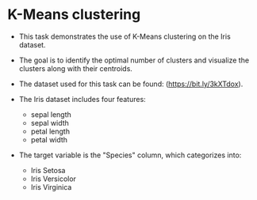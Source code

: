 # K-Means clustering
- This task demonstrates the use of K-Means clustering on the Iris dataset. 
- The goal is to identify the optimal number of clusters and visualize the clusters along with their centroids.
  
- The dataset used for this task can be found: (https://bit.ly/3kXTdox).
- The Iris dataset includes four features:
  * sepal length
  * sepal width
  * petal length
  * petal width
     
- The target variable is the "Species" column, which categorizes into:
  - Iris Setosa
  - Iris Versicolor
  - Iris Virginica
